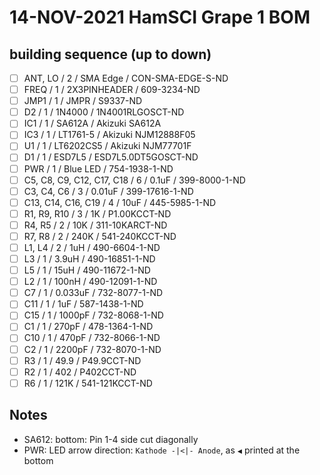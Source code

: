 # 14-NOV-2021 HamSCI Grape 1 BOM

## building sequence (up to down)

* [ ]  ANT, LO                     / 2 / SMA Edge     / CON-SMA-EDGE-S-ND
* [ ]  FREQ                        / 1 / 2X3PINHEADER / 609-3234-ND
* [ ]  JMP1                        / 1 / JMPR         / S9337-ND
* [ ]  D2                          / 1 / 1N4000       / 1N4001RLGOSCT-ND
* [ ]  IC1                         / 1 / SA612A       / Akizuki SA612A
* [ ]  IC3                         / 1 / LT1761-5     / Akizuki NJM12888F05
* [ ]  U1                          / 1 / LT6202CS5    / Akizuki NJM77701F
* [ ]  D1                          / 1 / ESD7L5       / ESD7L5.0DT5GOSCT-ND
* [ ]  PWR                         / 1 / Blue LED     / 754-1938-1-ND
* [ ]  C5, C8, C9, C12, C17, C18   / 6 / 0.1uF        / 399-8000-1-ND
* [ ]  C3, C4, C6                  / 3 / 0.01uF       / 399-17616-1-ND
* [ ]  C13, C14, C16, C19          / 4 / 10uF         / 445-5985-1-ND
* [ ]  R1, R9, R10                 / 3 / 1K           / P1.00KCCT-ND
* [ ]  R4, R5                      / 2 / 10K          / 311-10KARCT-ND
* [ ]  R7, R8                      / 2 / 240K         / 541-240KCCT-ND
* [ ]  L1, L4                      / 2 / 1uH          / 490-6604-1-ND
* [ ]  L3                          / 1 / 3.9uH        / 490-16851-1-ND
* [ ]  L5                          / 1 / 15uH         / 490-11672-1-ND
* [ ]  L2                          / 1 / 100nH        / 490-12091-1-ND
* [ ]  C7                          / 1 / 0.033uF      / 732-8077-1-ND
* [ ]  C11                         / 1 / 1uF          / 587-1438-1-ND
* [ ]  C15                         / 1 / 1000pF       / 732-8068-1-ND
* [ ]  C1                          / 1 / 270pF        / 478-1364-1-ND
* [ ]  C10                         / 1 / 470pF        / 732-8066-1-ND
* [ ]  C2                          / 1 / 2200pF       / 732-8070-1-ND
* [ ]  R3                          / 1 / 49.9         / P49.9CCT-ND
* [ ]  R2                          / 1 / 402          / P402CCT-ND
* [ ]  R6                          / 1 / 121K         / 541-121KCCT-ND

## Notes

* SA612: bottom: Pin 1-4 side cut diagonally
* PWR: LED arrow direction: `Kathode -|<|- Anode`, as `◀` printed at the bottom 